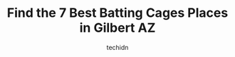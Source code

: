 ---
layout: ampstory
image: https://i0.wp.com/www.depkes.org/wp-content/uploads/2023/06/batting-cages-0-in-gilbert-az-1685861947.jpeg?resize=640,853
author: techidn
featured: false
description: Discover the impressive array of Batting Cages options in Gilbert AZ, where you can find 7 of the largest Batting Cages establishments in the area. From renowned classics to hidden gems, Gil
title: Find the 7 Best Batting Cages Places in Gilbert AZ
cover:
   title: Find the 7 Best Batting Cages Places in Gilbert AZ
   subtitle: Rickpate
   background: https://www.depkes.org/wp-content/uploads/2023/06/batting-cages-0-in-gilbert-az-1685861947.jpeg

pages: 
 - layout: thirds
   top: <h1>#1 AZ Batting Club</h1>
   bottom: "<p>By far the best Place to relieve stress and practice your baseball skills. And BEST IF ALL ITS INDOORS!!!!  NO canceling this baseball practice due to The Weather This is</p>"
   background: https://www.depkes.org/wp-content/uploads/2023/06/batting-cages-1-in-gilbert-az-1685861948.jpeg
   backgroundblur: true
 - layout: thirds
   top: <h1>#2 Rip City Batting Cages</h1>
   bottom: "<p>Great place to take the family or hang out with friends.Incredible customer service as well.They close at 9pm on Saturdays, and stop selling tokens at 845pm.  We arrived </p>"
   background: https://www.depkes.org/wp-content/uploads/2023/06/batting-cages-2-in-gilbert-az-1685861948.jpeg
   cta:
      link: https://www.depkes.org/blog/find-the-7-best-batting-cages-places-in-gilbert-az/
      text: Find the 7 Best Batting Cages Places in Gilbert AZ
 - layout: thirds
   top: <h1>#3 D-BAT Mesa</h1>
   bottom: "<p>1455 S Stapley Dr, Mesa, AZ 85204, United States</p>"
   background: https://www.depkes.org/wp-content/uploads/2023/06/batting-cages-3-in-gilbert-az-1685861948.jpeg
   cta:
      link: https://www.depkes.org/blog/find-the-7-best-batting-cages-places-in-gilbert-az/
      text: Find the 7 Best Batting Cages Places in Gilbert AZ
 - layout: thirds
   top: <h1>#4 Extra Innings Chandler</h1>
   bottom: "<p>2440 E Germann Rd UNIT 9, Chandler, AZ 85286, United States</p>"
   background: https://images.unsplash.com/photo-1540457036297-448b6b99e91c?ixlib=rb-4.0.3&ixid=MnwxMjA3fDB8MHxwaG90by1wYWdlfHx8fGVufDB8fHx8&auto=format&fit=crop&w=640&h=853&q=80
   cta:
      link: https://www.depkes.org/blog/find-the-7-best-batting-cages-places-in-gilbert-az/
      text: Find the 7 Best Batting Cages Places in Gilbert AZ
 - layout: thirds
   top: <h1>#5 The Cages Training Facility Chandler</h1>
   bottom: "<p>155 E Comstock Dr, Chandler, AZ 85225, United States</p>"
   background: https://images.unsplash.com/photo-1613843873231-1447db182f97?ixlib=rb-4.0.3&ixid=MnwxMjA3fDB8MHxwaG90by1wYWdlfHx8fGVufDB8fHx8&auto=format&fit=crop&w=640&h=853&q=80
   cta:
      link: https://www.depkes.org/blog/find-the-7-best-batting-cages-places-in-gilbert-az/
      text: Find the 7 Best Batting Cages Places in Gilbert AZ
 - layout: thirds
   top: <h1>#6 HitTrax Batting Cage</h1>
   bottom: "<p>2269 S Santan Village Pkwy, Gilbert, AZ 85295, United States</p>"
   background: https://images.unsplash.com/photo-1533735380053-eb8d0759b24a?ixlib=rb-4.0.3&ixid=MnwxMjA3fDB8MHxwaG90by1wYWdlfHx8fGVufDB8fHx8&auto=format&fit=crop&w=640&h=853&q=80
   cta:
      link: https://www.depkes.org/blog/find-the-7-best-batting-cages-places-in-gilbert-az/
      text: Find the 7 Best Batting Cages Places in Gilbert AZ

 - layout: thirds
   middle: Continue reading...
   background: https://images.unsplash.com/photo-1496096265110-f83ad7f96608?ixlib=rb-4.0.3&ixid=MnwxMjA3fDB8MHxwaG90by1wYWdlfHx8fGVufDB8fHx8&auto=format&fit=crop&w=640&h=853&q=80
   cta:
      link: https://www.depkes.org/blog/find-the-7-best-batting-cages-places-in-gilbert-az/
      text: Find the 7 Best Batting Cages Places in Gilbert AZ
      
---